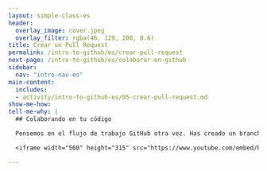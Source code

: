 ```yaml
---
layout: simple-class-es
header:
  overlay_image: cover.jpeg
  overlay_filter: rgba(46, 129, 200, 0.6)
title: Crear un Pull Request
permalink: /intro-to-github/es/crear-pull-request
next-page: /intro-to-github/es/colaborar-en-github
sidebar:
  nav: "intro-nav-es"
main-content:
  includes:
  - activity/intro-to-github-es/05-crear-pull-request.md
show-me-how:
tell-me-why: |
  ## Colaborando en tu código

  Pensemos en el flujo de trabajo GitHub otra vez. Has creado un branch, añadido un archivo, y hecho commit de ese archivo a tu branch. Ahora es el momento de colaborar en tu archivo con los otros estudiantes en esta clase. Esta colaboración ocurre en un Pull Request. Mira este video para saber más:

  <iframe width="560" height="315" src="https://www.youtube.com/embed/kJr-PIfLDl4" frameborder="0" allowfullscreen></iframe>

---
```

